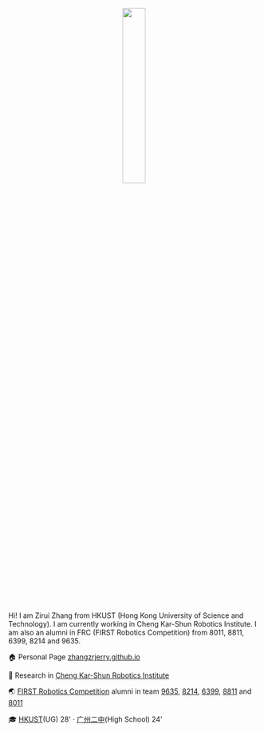 <p align="center">
  <img class="home-cover" src="/icon-round.jpg" width="30%" style="margin-bottom:25px;">
</p>

Hi! I am Zirui Zhang from HKUST (Hong Kong University of Science and Technology). I am currently working in Cheng Kar-Shun Robotics Institute. I am also an alumni in FRC (FIRST Robotics Competition) from 8011, 8811, 6399, 8214 and 9635.

:house: Personal Page [zhangzrjerry.github.io](https://zhangzrjerry.github.io)

:microscope: Research in [Cheng Kar-Shun Robotics Institute](https://ri.hkust.edu.hk/)

:earth_asia: [FIRST Robotics Competition](https://www.firstinspires.org/robotics/frc) alumni in team [9635](https://www.thebluealliance.com/team/9635), [8214](https://www.thebluealliance.com/team/8214), [6399](https://www.thebluealliance.com/team/6399), [8811](https://www.thebluealliance.com/team/8811) and [8011](https://www.thebluealliance.com/team/8011)

:mortar_board: [HKUST](https://hkust.edu.hk/)(UG) 28' · [广州二中](https://www.gdgzez.com.cn/)(High School) 24'
